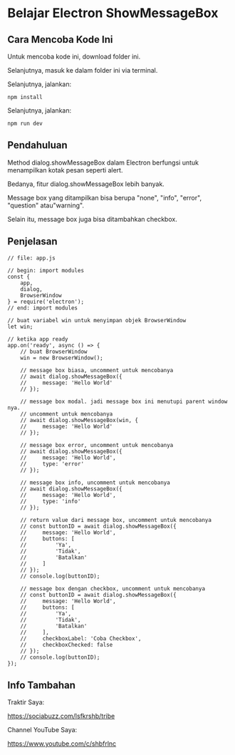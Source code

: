 # Belajar Electron ShowMessageBox

## Cara Mencoba Kode Ini

Untuk mencoba kode ini, download folder ini.

Selanjutnya, masuk ke dalam folder ini via terminal.

Selanjutnya, jalankan:

```
npm install
```

 Selanjutnya, jalankan:

```
npm run dev
```

## Pendahuluan

Method dialog.showMessageBox dalam Electron berfungsi untuk menampilkan kotak pesan seperti alert.

Bedanya, fitur dialog.showMessageBox lebih banyak.

Message box yang ditampilkan bisa berupa "none", "info", "error", "question" atau"warning".

Selain itu, message box juga bisa ditambahkan checkbox.

## Penjelasan

```
// file: app.js

// begin: import modules
const {
    app,
    dialog,
    BrowserWindow
} = require('electron');
// end: import modules

// buat variabel win untuk menyimpan objek BrowserWindow
let win;

// ketika app ready
app.on('ready', async () => {
	// buat BrowserWindow
    win = new BrowserWindow();

	// message box biasa, uncomment untuk mencobanya
    // await dialog.showMessageBox({
    //     message: 'Hello World'
    // });

	// message box modal. jadi message box ini menutupi parent window nya.
	// uncomment untuk mencobanya
    // await dialog.showMessageBox(win, {
    //     message: 'Hello World'
    // });

	// message box error, uncomment untuk mencobanya
    // await dialog.showMessageBox({
    //     message: 'Hello World',
    //     type: 'error'
    // });

	// message box info, uncomment untuk mencobanya
    // await dialog.showMessageBox({
    //     message: 'Hello World',
    //     type: 'info'
    // });

	// return value dari message box, uncomment untuk mencobanya
    // const buttonID = await dialog.showMessageBox({
    //     message: 'Hello World',
    //     buttons: [
    //         'Ya',
    //         'Tidak',
    //         'Batalkan'
    //     ]
    // });
    // console.log(buttonID);

	// message box dengan checkbox, uncomment untuk mencobanya
    // const buttonID = await dialog.showMessageBox({
    //     message: 'Hello World',
    //     buttons: [
    //         'Ya',
    //         'Tidak',
    //         'Batalkan'
    //     ],
    //     checkboxLabel: 'Coba Checkbox',
    //     checkboxChecked: false
    // });
    // console.log(buttonID);
});
```

## Info Tambahan

Traktir Saya:

https://sociabuzz.com/lsfkrshb/tribe

Channel YouTube Saya:

https://www.youtube.com/c/shbfrlnc
